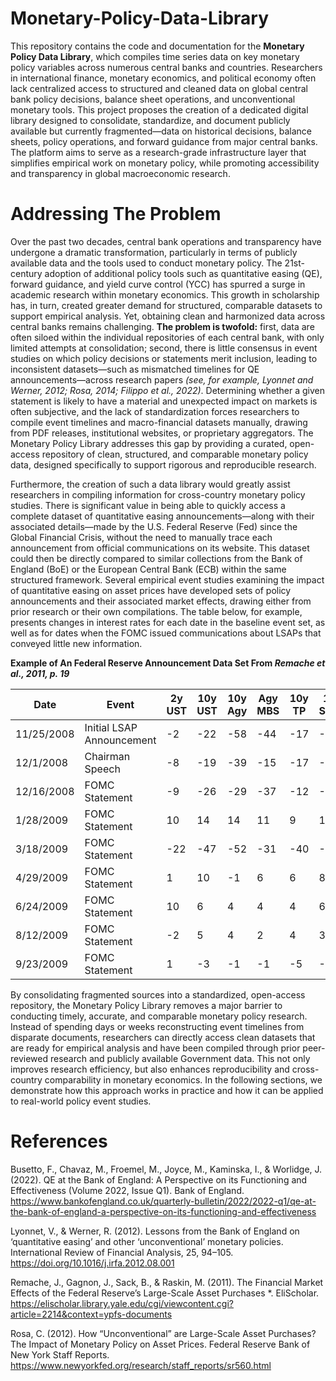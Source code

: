 # Monetary-Policy-Data-Library
This repository contains the code and documentation for the **Monetary Policy Data Library**, which compiles time series data on key monetary policy variables across numerous central banks and countries. Researchers in international finance, monetary economics, and political economy often lack centralized access to structured and cleaned data on global central bank policy decisions, balance sheet operations, and unconventional monetary tools. This project proposes the creation of a dedicated digital library designed to consolidate, standardize, and document publicly available but currently fragmented—data on historical decisions, balance sheets, policy operations, and forward guidance from major central banks. The platform aims to serve as a research-grade infrastructure layer that simplifies empirical work on monetary policy, while promoting accessibility and transparency in global macroeconomic research.

# Addressing The Problem
Over the past two decades, central bank operations and transparency have undergone a dramatic transformation, particularly in terms of publicly available data and the tools used to conduct monetary policy. The 21st-century adoption of additional policy tools such as quantitative easing (QE), forward guidance, and yield curve control (YCC) has spurred a surge in academic research within monetary economics. This growth in scholarship has, in turn, created greater demand for structured, comparable datasets to support empirical analysis. Yet, obtaining clean and harmonized data across central banks remains challenging. **The problem is twofold:** first, data are often siloed within the individual repositories of each central bank, with only limited attempts at consolidation; second, there is little consensus in event studies on which policy decisions or statements merit inclusion, leading to inconsistent datasets—such as mismatched timelines for QE announcements—across research papers _(see, for example, Lyonnet and Werner, 2012; Rosa, 2014; Filippo et al., 2022)_. Determining whether a given statement is likely to have a material and unexpected impact on markets is often subjective, and the lack of standardization forces researchers to compile event timelines and macro-financial datasets manually, drawing from PDF releases, institutional websites, or proprietary aggregators. The Monetary Policy Library addresses this gap by providing a curated, open-access repository of clean, structured, and comparable monetary policy data, designed specifically to support rigorous and reproducible research. 

Furthermore, the creation of such a data library would greatly assist researchers in compiling information for cross-country monetary policy studies. There is significant value in being able to quickly access a complete dataset of quantitative easing announcements—along with their associated details—made by the U.S. Federal Reserve (Fed) since the Global Financial Crisis, without the need to manually trace each announcement from official communications on its website. This dataset could then be directly compared to similar collections from the Bank of England (BoE) or the European Central Bank (ECB) within the same structured framework. Several empirical event studies examining the impact of quantitative easing on asset prices have developed sets of policy announcements and their associated market effects, drawing either from prior research or their own compilations. The table below, for example, presents changes in interest rates for each date in the baseline event set, as well as for dates when the FOMC issued communications about LSAPs that conveyed little new information. 

**Example of An Federal Reserve Announcement Data Set From _Remache et al., 2011, p. 19_**

| Date       | Event                                 | 2y UST | 10y UST | 10y Agy | Agy MBS | 10y TP | 10y Swap | Baa Index |
|------------|---------------------------------------|--------|---------|---------|----------|--------|----------|-----------|
| 11/25/2008 | Initial LSAP Announcement             | -2     | -22     | -58     | -44      | -17    | -29      | -18       |
| 12/1/2008  | Chairman Speech                        | -8     | -19     | -39     | -15      | -17    | -17      | -12       |
| 12/16/2008 | FOMC Statement                        | -9     | -26     | -29     | -37      | -12    | -32      | -11       |
| 1/28/2009 | FOMC Statement                         | 10     | 14      | 14      | 11       | 9      | 14       | 2         |
| 3/18/2009 | FOMC Statement                         | -22    | -47     | -52     | -31     | -40    | -39      | -29       |
| 4/29/2009  | FOMC Statement                         | 1      | 10      | -1      | 6        | 6      | 8        | 3         |
| 6/24/2009 | FOMC Statement                         | 10     | 6       | 4       | 4        | 4      | 6        | 5         |
| 8/12/2009 | FOMC Statement                         | -2     | 5       | 4       | 2        | 4      | 3        | 2         |
| 9/23/2009 | FOMC Statement                         | 1      | -3      | -1      | -1       | -5     | -5       | -4        |

By consolidating fragmented sources into a standardized, open-access repository, the Monetary Policy Library removes a major barrier to conducting timely, accurate, and comparable monetary policy research. Instead of spending days or weeks reconstructing event timelines from disparate documents, researchers can directly access clean datasets that are ready for empirical analysis and have been compiled through prior peer-reviewed research and publicly available Government data. This not only improves research efficiency, but also enhances reproducibility and cross-country comparability in monetary economics. In the following sections, we demonstrate how this approach works in practice and how it can be applied to real-world policy event studies.


# References
Busetto, F., Chavaz, M., Froemel, M., Joyce, M., Kaminska, I., & Worlidge, J. (2022). QE at the Bank of England: A Perspective on its Functioning and Effectiveness (Volume 2022, Issue Q1). Bank of England. https://www.bankofengland.co.uk/quarterly-bulletin/2022/2022-q1/qe-at-the-bank-of-england-a-perspective-on-its-functioning-and-effectiveness

Lyonnet, V., & Werner, R. (2012). Lessons from the Bank of England on ‘quantitative easing’ and other ‘unconventional’ monetary policies. International Review of Financial Analysis, 25, 94–105. https://doi.org/10.1016/j.irfa.2012.08.001

Remache, J., Gagnon, J., Sack, B., & Raskin, M. (2011). The Financial Market Effects of the Federal Reserve’s Large-Scale Asset Purchases *. EliScholar. https://elischolar.library.yale.edu/cgi/viewcontent.cgi?article=2214&context=ypfs-documents

Rosa, C. (2012). How “Unconventional” are Large-Scale Asset Purchases? The Impact of Monetary Policy on Asset Prices. Federal Reserve Bank of New York Staff Reports. https://www.newyorkfed.org/research/staff_reports/sr560.html
